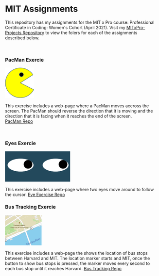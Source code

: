 # MIT Assignments
 
This repository has my assignments for the MIT x Pro course: Professional Certificate in Coding: Women's Cohort (April 2021).
Visit my [MITxPro-Projects Repository](https://github.com/sTessC/MITxPro-Projects) to view the folers for each of the assignments described below. 

<br/>

### PacMan Exercie
<img src = "PacMan/PacMan1.png" height = '100' /> 

This exercise includes a web-page where a PacMan moves accross the screen. The PacMan should reverse the direction that it is moving and the direction that it is facing when it reaches the end of the screen.   
[PacMan Repo](https://github.com/sTessC/PacMan)

<br/>

### Eyes Exercie
<img src = "Eyes/eyesPhoto.png" height = '100' /> 

This exercise includes a web-page where two eyes move around to follow the cursor.
[Eye Exercise Repo](https://github.com/sTessC/Eyes)

### Bus Tracking Exercie
<img src = "BusTracking/mitMap.jpg" height = '100' /> 

This exercise includes a web-page the shows the location of bus stops between Harvard and MIT. The location marker starts and MIT, once the button to show bus stops is pressed, the marker moves every second to each bus stop until it reaches Harvard.
[Bus Tracking Repo](https://github.com/sTessC/BusTracking)
